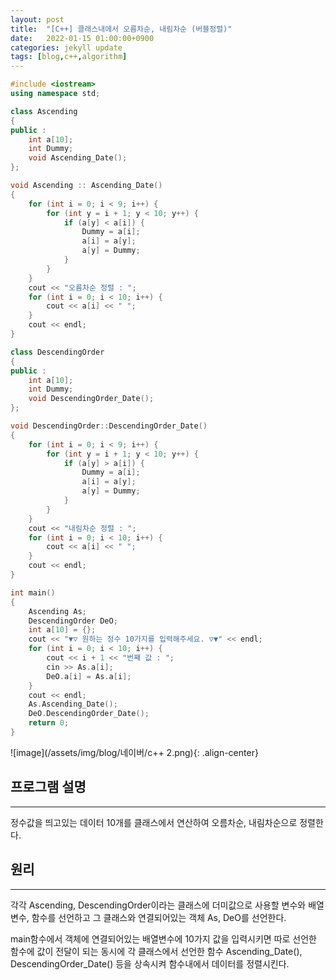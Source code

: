 ```yaml
---
layout: post
title:  "[C++] 클래스내에서 오름차순, 내림차순 (버블정렬)"
date:   2022-01-15 01:00:00+0900
categories: jekyll update
tags: [blog,c++,algorithm]
---
```

```c++
#include <iostream>
using namespace std;

class Ascending
{
public :
	int a[10];
	int Dummy;
	void Ascending_Date();
};

void Ascending :: Ascending_Date()
{
	for (int i = 0; i < 9; i++) {
		for (int y = i + 1; y < 10; y++) {
			if (a[y] < a[i]) {
				Dummy = a[i];
				a[i] = a[y];
				a[y] = Dummy;
			}
		}
	}
	cout << "오름차순 정렬 : ";
	for (int i = 0; i < 10; i++) {
		cout << a[i] << " ";
	}
	cout << endl;
}

class DescendingOrder
{
public :
	int a[10];
	int Dummy;
	void DescendingOrder_Date();
};

void DescendingOrder::DescendingOrder_Date() 
{
	for (int i = 0; i < 9; i++) {
		for (int y = i + 1; y < 10; y++) {
			if (a[y] > a[i]) {
				Dummy = a[i];
				a[i] = a[y];
				a[y] = Dummy;
			}
		}
	}
	cout << "내림차순 정렬 : ";
	for (int i = 0; i < 10; i++) {
		cout << a[i] << " ";
	}
	cout << endl;
}

int main()
{
	Ascending As;
	DescendingOrder DeO;
	int a[10] = {};
	cout << "▼▽ 원하는 정수 10가지를 입력해주세요. ▽▼" << endl;
	for (int i = 0; i < 10; i++) {
		cout << i + 1 << "번째 값 : ";
		cin >> As.a[i];
		DeO.a[i] = As.a[i];
	}
	cout << endl;
	As.Ascending_Date();
	DeO.DescendingOrder_Date();
	return 0;
}
```
![image](/assets/img/blog/네이버/c++ 2.png){: .align-center}

## 프로그램 설명
--------------

​정수값을 띄고있는 데이터 10개를 클래스에서 연산하여 오름차순, 내림차순으로 정렬한다.

## 원리
-------

각각 Ascending, DescendingOrder이라는 클래스에 더미값으로 사용할 변수와
배열변수, 함수를 선언하고 그 클래스와 연결되어있는 객체 As, DeO를 선언한다.

main함수에서 객체에 연결되어있는 배열변수에 10가지 값을 입력시키면 따로 선언한 함수에 값이 전달이 되는 동시에 각 클래스에서 선언한 함수 Ascending_Date(), DescendingOrder_Date() 등을 상속시켜 함수내에서 데이터를 정렬시킨다.

